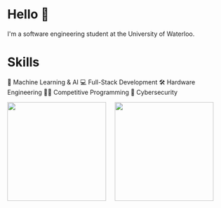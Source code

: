 # Hello 👋
I'm a software engineering student at the University of Waterloo.

# Skills
🤖 Machine Learning & AI 💻 Full-Stack Development 🛠️ Hardware Engineering 👨‍💻 Competitive Programming 🔐 Cybersecurity

<div class='container'>
<img style="height: 225px; width: auto" class="img" src="https://github-readme-stats.vercel.app/api?username=KoralK5&show_icons=true&theme=solarized-dark" />
&nbsp;
&nbsp;
<img style="height: 225px; width: auto" class="img" src="https://github-readme-stats.vercel.app/api/top-langs/?username=KoralK5&show_icons=true&theme=solarized-dark" /></div>
</div>
